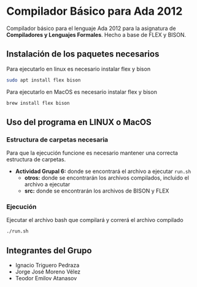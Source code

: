# Compilador Básico para Ada 2012

Compilador básico para el lenguaje Ada 2012 para la asignatura de <b>Compiladores y Lenguajes Formales</b>. Hecho a base de FLEX y BISON.


## Instalación de los paquetes necesarios

Para ejecutarlo en linux es necesario instalar flex y bison

```bash
sudo apt install flex bison
```

Para ejecutarlo en MacOS es necesario instalar flex y bison

```zsh
brew install flex bison
```

## Uso del programa en LINUX o MacOS

### Estructura de carpetas necesaria

Para que la ejecución funcione es necesario mantener una correcta estructura de carpetas.

- <b>Actividad Grupal 6:</b> donde se encontrará el archivo a ejecutar `run.sh`
    - <b>otros:</b> donde se encontrarán los archivos compilados, incluido el archivo a ejecutar
    - <b>src:</b> donde se encontrarán los archivos de BISON y FLEX

### Ejecución
Ejecutar el archivo bash que compilará y correrá el archivo compilado

```bash
./run.sh
```
## Integrantes del Grupo
- Ignacio Triguero Pedraza
- Jorge José Moreno Vélez
- Teodor Emilov Atanasov
